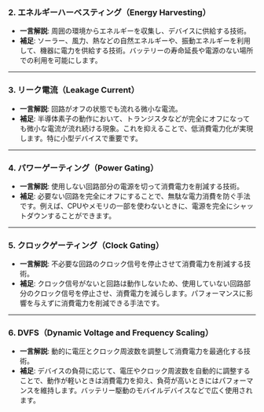 

### 2. **エネルギーハーベスティング（Energy Harvesting）**
- **一言解説**: 周囲の環境からエネルギーを収集し、デバイスに供給する技術。
- **補足**: ソーラー、風力、熱などの自然エネルギーや、振動エネルギーを利用して、機器に電力を供給する技術。バッテリーの寿命延長や電源のない場所での利用を可能にします。

---

### 3. **リーク電流（Leakage Current）**
- **一言解説**: 回路がオフの状態でも流れる微小な電流。
- **補足**: 半導体素子の動作において、トランジスタなどが完全にオフになっても微小な電流が流れ続ける現象。これを抑えることで、低消費電力化が実現します。特に小型デバイスで重要です。

---

### 4. **パワーゲーティング（Power Gating）**
- **一言解説**: 使用しない回路部分の電源を切って消費電力を削減する技術。
- **補足**: 必要ない回路を完全にオフにすることで、無駄な電力消費を防ぐ手法です。例えば、CPUやメモリの一部を使わないときに、電源を完全にシャットダウンすることができます。

---

### 5. **クロックゲーティング（Clock Gating）**
- **一言解説**: 不必要な回路のクロック信号を停止させて消費電力を削減する技術。
- **補足**: クロック信号がないと回路は動作しないため、使用していない回路部分のクロック信号を停止させ、消費電力を減らします。パフォーマンスに影響を与えずに消費電力を削減できる手法です。

---

### 6. **DVFS（Dynamic Voltage and Frequency Scaling）**
- **一言解説**: 動的に電圧とクロック周波数を調整して消費電力を最適化する技術。
- **補足**: デバイスの負荷に応じて、電圧やクロック周波数を自動的に調整することで、動作が軽いときは消費電力を抑え、負荷が高いときにはパフォーマンスを維持します。バッテリー駆動のモバイルデバイスなどで広く使用されます。
